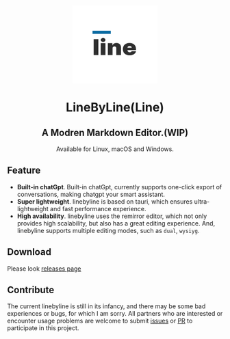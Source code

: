 <div align="center">
  <img align="center" src="./public/logo.svg" width="200 " height="182" />
</div>

<h1 align="center">LineByLine(Line)</h1>

<h2 align="center">A Modren Markdown Editor.(WIP)</h2>

<p align="center">Available for Linux, macOS and Windows.</p>

## Feature

- **Built-in chatGpt**. Built-in chatGpt, currently supports one-click export of conversations, making chatgpt your smart assistant.
- **Super lightweight**. linebyline is based on tauri, which ensures ultra-lightweight and fast performance experience.
- **High availability**. linebyline uses the remirror editor, which not only provides high scalability, but also has a great editing experience. And, linebyline supports multiple editing modes, such as `dual`, `wysiyg`.

## Download

Please look [releases page](https://github.com/linebyline-group/linebyline/releases)

## Contribute

The current linebyline is still in its infancy, and there may be some bad experiences or bugs, for which I am sorry. All partners who are interested or encounter usage problems are welcome to submit [issues](https://github.com/linebyline-group/linebyline/issues/new) or [PR](https://github.com/linebyline-group/linebyline/compare) to participate in this project.
